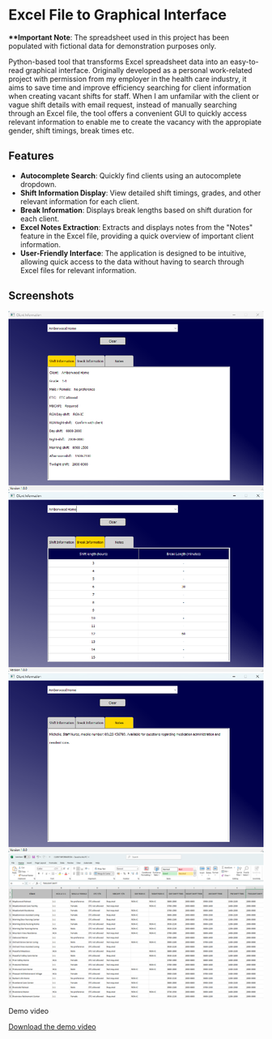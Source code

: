 # Excel File to Graphical Interface
**\*\*Important Note**: The spreadsheet used in this project has been populated with fictional data for demonstration purposes only.

Python-based tool that transforms Excel spreadsheet data into an easy-to-read graphical interface. Originally developed as a personal work-related project with permission from my employer in the health care industry, it aims to save time and improve efficiency searching for client information when creating vacant shifts for staff. When I am unfamilar with the client or vague shift details with email request, instead of manually searching through an Excel file, the tool offers a convenient GUI to quickly access relevant information to enable me to create the vacancy with the appropiate gender, shift timings, break times etc.

## Features
- **Autocomplete Search**: Quickly find clients using an autocomplete dropdown.
- **Shift Information Display**: View detailed shift timings, grades, and other relevant information for each client.
- **Break Information**: Displays break lengths based on shift duration for each client.
- **Excel Notes Extraction**: Extracts and displays notes from the "Notes" feature in the Excel file, providing a quick overview of important client information.
- **User-Friendly Interface**: The application is designed to be intuitive, allowing quick access to the data without having to search through Excel files for relevant information.

## Screenshots
![Client Information](screenshots/screenshot1.png)
![Breaks Information](screenshots/screenshot2.png)
![Notes Information](screenshots/screenshot3.png)
![Excel data example](screenshots/screenshot4.png)

Demo video

[Download the demo video](https://github.com/foster-s18/Excel-File-to-Graphical-Interface/raw/refs/heads/main/video/demo.mp4)
